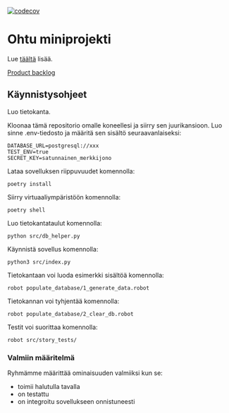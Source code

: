 [![codecov](https://codecov.io/github/kimtakala/super_hylkeet/graph/badge.svg?token=W3WD4WF2HB)](https://codecov.io/github/kimtakala/super_hylkeet)

# Ohtu miniprojekti 

Lue [täältä](https://ohjelmistotuotanto-hy.github.io/flask/) lisää.

[Product backlog](https://docs.google.com/spreadsheets/d/192OH0Gq0Nh96UT-f3r_uvsDfvzk0OrMsJ6RSW5z-ffw/edit?gid=0#gid=0)


## Käynnistysohjeet

Luo tietokanta.

Kloonaa tämä repositorio omalle koneellesi ja siirry sen juurikansioon. Luo sinne .env-tiedosto ja määritä sen sisältö seuraavanlaiseksi:

```
DATABASE_URL=postgresql://xxx
TEST_ENV=true
SECRET_KEY=satunnainen_merkkijono
```

Lataa sovelluksen riippuvuudet komennolla:

````
poetry install
````

Siirry virtuaaliympäristöön komennolla:

````
poetry shell
````

Luo tietokantataulut komennolla:
````
python src/db_helper.py
````


Käynnistä sovellus komennolla:

````
python3 src/index.py
````

Tietokantaan voi luoda esimerkki sisältöä komennolla:
````
robot populate_database/1_generate_data.robot
````

Tietokannan voi tyhjentää komennolla:
````
robot populate_database/2_clear_db.robot
````

Testit voi suorittaa komennolla:
````
robot src/story_tests/
````


### Valmiin määritelmä

Ryhmämme määrittää ominaisuuden valmiiksi kun se:
- toimii halutulla tavalla
- on testattu
- on integroitu sovellukseen onnistuneesti
